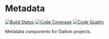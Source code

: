 # Metadata

[![Build Status](https://scrutinizer-ci.com/g/daikon-cqrs/metadata/badges/build.png?b=master)](https://scrutinizer-ci.com/g/daikon-cqrs/metadata/build-status/master)
[![Code Coverage](https://scrutinizer-ci.com/g/daikon-cqrs/metadata/badges/coverage.png?b=master)](https://scrutinizer-ci.com/g/daikon-cqrs/metadata/?branch=master)
[![Code Quality](https://scrutinizer-ci.com/g/daikon-cqrs/metadata/badges/quality-score.png?b=master)](https://scrutinizer-ci.com/g/daikon-cqrs/metadata/?branch=master)

Metadata components for Daikon projects.
